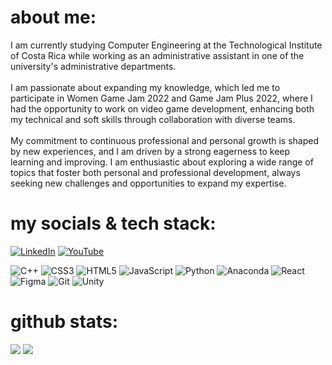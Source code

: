 # about me:
I am currently studying Computer Engineering at the Technological Institute of Costa Rica while working as an administrative assistant in one of the university's administrative departments.<br><br>I am passionate about expanding my knowledge, which led me to participate in Women Game Jam 2022 and Game Jam Plus 2022, where I had the opportunity to work on video game development, enhancing both my technical and soft skills through collaboration with diverse teams.<br><br>My commitment to continuous professional and personal growth is shaped by new experiences, and I am driven by a strong eagerness to keep learning and improving. I am enthusiastic about exploring a wide range of topics that foster both personal and professional development, always seeking new challenges and opportunities to expand my expertise.


# my socials & tech stack:
[![LinkedIn](https://img.shields.io/badge/LinkedIn-%230077B5.svg?logo=linkedin&logoColor=white)](https://linkedin.com/in/alexiacerdas) [![YouTube](https://img.shields.io/badge/YouTube-%23FF0000.svg?logo=YouTube&logoColor=white)](https://youtube.com/@aleedca) 


![C++](https://img.shields.io/badge/c++-%2300599C.svg?style=for-the-badge&logo=c%2B%2B&logoColor=white) ![CSS3](https://img.shields.io/badge/css3-%231572B6.svg?style=for-the-badge&logo=css3&logoColor=white) ![HTML5](https://img.shields.io/badge/html5-%23E34F26.svg?style=for-the-badge&logo=html5&logoColor=white) ![JavaScript](https://img.shields.io/badge/javascript-%23323330.svg?style=for-the-badge&logo=javascript&logoColor=%23F7DF1E) ![Python](https://img.shields.io/badge/python-3670A0?style=for-the-badge&logo=python&logoColor=ffdd54) ![Anaconda](https://img.shields.io/badge/Anaconda-%2344A833.svg?style=for-the-badge&logo=anaconda&logoColor=white) ![React](https://img.shields.io/badge/react-%2320232a.svg?style=for-the-badge&logo=react&logoColor=%2361DAFB) ![Figma](https://img.shields.io/badge/figma-%23F24E1E.svg?style=for-the-badge&logo=figma&logoColor=white) ![Git](https://img.shields.io/badge/git-%23F05033.svg?style=for-the-badge&logo=git&logoColor=white) ![Unity](https://img.shields.io/badge/unity-%23000000.svg?style=for-the-badge&logo=unity&logoColor=white)
# github stats:
![](https://github-readme-stats.vercel.app/api?username=aleedca&theme=catppuccin_mocha&hide_border=true&include_all_commits=true&count_private=false)
![](https://github-readme-streak-stats.herokuapp.com/?user=aleedca&theme=catppuccin_mocha&hide_border=true)<br/>

<!-- Proudly created with GPRM ( https://gprm.itsvg.in ) -->
